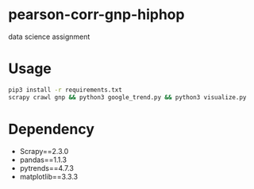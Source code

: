 # pearson-corr-gnp-hiphop
data science assignment

# Usage
```sh
pip3 install -r requirements.txt
scrapy crawl gnp && python3 google_trend.py && python3 visualize.py
```
# Dependency
- Scrapy==2.3.0
- pandas==1.1.3
- pytrends==4.7.3
- matplotlib==3.3.3
